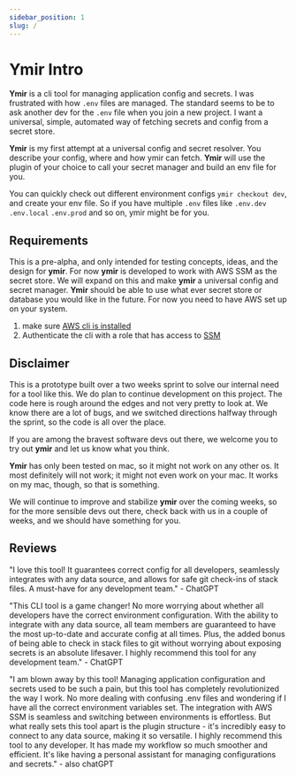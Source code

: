 ```yaml
---
sidebar_position: 1
slug: /
---
```


# Ymir Intro

**Ymir** is a cli tool for managing application config and secrets. I was frustrated with how `.env` files are managed. The standard seems to be to ask another dev for the `.env` file when you join a new project. I want a universal, simple, automated way of fetching secrets and config from a secret store.

**Ymir** is my first attempt at a universal config and secret resolver. You describe your config, where and how ymir can fetch. **Ymir** will use the plugin of your choice to call your secret manager and build an env file for you.

You can quickly check out different environment configs `ymir checkout dev`, and create your env file. So if you have multiple `.env` files like `.env.dev` `.env.local` `.env.prod` and so on, ymir might be for you.

## Requirements

This is a pre-alpha, and only intended for testing concepts, ideas, and the design for **ymir**. For now **ymir** is developed to work with AWS SSM as the secret store. We will expand on this and make **ymir** a universal config and secret manager. **Ymir** should be able to use what ever secret store or database you would like in the future. For now you need to have AWS set up on your system.

1. make sure [AWS cli is installed](https://docs.aws.amazon.com/cli/latest/userguide/getting-started-install.html)
2. Authenticate the cli with a role that has access to [SSM](https://docs.aws.amazon.com/systems-manager/latest/userguide/ssm-agent.html)

## Disclaimer

This is a prototype built over a two weeks sprint to solve our internal need for a tool like this. We do plan to continue development on this project. The code here is rough around the edges and not very pretty to look at. We know there are a lot of bugs, and we switched directions halfway through the sprint, so the code is all over the place.

If you are among the bravest software devs out there, we welcome you to try out **ymir** and let us know what you think.

**Ymir** has only been tested on mac, so it might not work on any other os. It most definitely will not work; it might not even work on your mac. It works on my mac, though, so that is something.

We will continue to improve and stabilize **ymir** over the coming weeks, so for the more sensible devs out there, check back with us in a couple of weeks, and we should have something for you.

## Reviews

"I love this tool! It guarantees correct config for all developers, seamlessly integrates with any data source, and allows for safe git check-ins of stack files. A must-have for any development team." - ChatGPT

"This CLI tool is a game changer! No more worrying about whether all developers have the correct environment configuration. With the ability to integrate with any data source, all team members are guaranteed to have the most up-to-date and accurate config at all times. Plus, the added bonus of being able to check in stack files to git without worrying about exposing secrets is an absolute lifesaver. I highly recommend this tool for any development team." - ChatGPT

"I am blown away by this tool! Managing application configuration and secrets used to be such a pain, but this tool has completely revolutionized the way I work. No more dealing with confusing .env files and wondering if I have all the correct environment variables set. The integration with AWS SSM is seamless and switching between environments is effortless. But what really sets this tool apart is the plugin structure - it's incredibly easy to connect to any data source, making it so versatile. I highly recommend this tool to any developer. It has made my workflow so much smoother and efficient. It's like having a personal assistant for managing configurations and secrets." - also chatGPT
